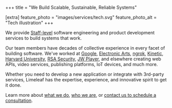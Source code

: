 +++
title = "We Build Scalable, Sustainable, Reliable Systems"

[extra]
feature_photo = "images/services/tech.svg"
feature_photo_alt = "Tech illustration"
+++

We provide [Staff-level](https://staffeng.com/guides/what-do-staff-engineers-actually-do/ "What do Staff+ engineers actually do?") software engineering and product development services to build systems that work.

Our team members have decades of collective experience in every facet of building software. We've worked at [Google][2], [Electronic Arts][3], [ngrok][4], [Kinetic][5], [Harvard University][6], [RSA Security][8], [JW Player][7], and elsewhere creating web APIs, video services, publishing platforms, IoT devices, and much more.

Whether you need to develop a new application or integrate with 3rd-party services, Limeleaf has the expertise, experience, and innovative spirit to get it done.

Learn more about [what we do](/services "Our services"), [who we are](/members "About Limeleaf"), or [contact us to schedule a consultation](/contact "Contact us").

[2]: https://www.google.com/chrome "Google Chrome website"
[3]: https://ea.com "EA website"
[4]: https://ngrok.com "ngrok website"
[5]: https://wearekinetic.com "Kinetic website"
[6]: https://www.harvard.edu "Harvard website"
[7]: https://www.jwplayer.com "JW Player website"
[8]: https://rsa.com "RSA website"